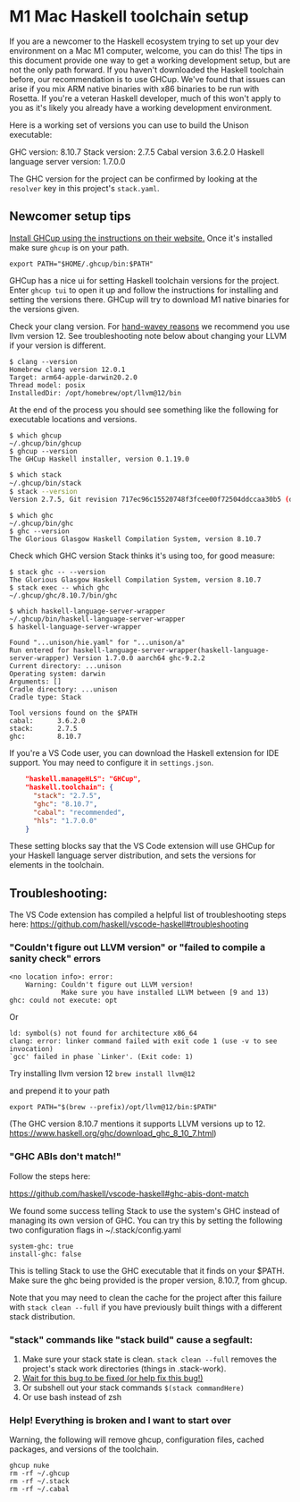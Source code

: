 
# M1 Mac Haskell toolchain setup

If you are a newcomer to the Haskell ecosystem trying to set up your dev environment on a Mac M1 computer, welcome, you can do this! The tips in this document provide one way to get a working development setup, but are not the only path forward. If you haven't downloaded the Haskell toolchain before, our recommendation is to use GHCup. We've found that issues can arise if you mix ARM native binaries with x86 binaries to be run with Rosetta. If you're a veteran Haskell developer, much of this won't apply to you as it's likely you already have a working development environment.

Here is a working set of versions you can use to build the Unison executable:

GHC version: 8.10.7
Stack version: 2.7.5
Cabal version 3.6.2.0
Haskell language server version: 1.7.0.0

The GHC version for the project can be confirmed by looking at the `resolver` key in this project's `stack.yaml`.

## Newcomer setup tips

[Install GHCup using the instructions on their website.](https://www.haskell.org/ghcup/) Once it's installed make sure `ghcup` is on your path.

```
export PATH="$HOME/.ghcup/bin:$PATH"
```

GHCup has a nice ui for setting Haskell toolchain versions for the project. Enter `ghcup tui` to open it up and follow the instructions for installing and setting the versions there. GHCup will try to download M1 native binaries for the versions given.

Check your clang version. For [hand-wavey reasons](https://gitlab.haskell.org/haskell/ghcup-hs/-/issues/301) we recommend you use llvm version 12. See troubleshooting note below about changing your LLVM if your version is different.

```shell
$ clang --version
Homebrew clang version 12.0.1
Target: arm64-apple-darwin20.2.0
Thread model: posix
InstalledDir: /opt/homebrew/opt/llvm@12/bin
```

At the end of the process you should see something like the following for executable locations and versions.

```shell
$ which ghcup
~/.ghcup/bin/ghcup
$ ghcup --version
The GHCup Haskell installer, version 0.1.19.0
```

```bash
$ which stack
~/.ghcup/bin/stack
$ stack --version
Version 2.7.5, Git revision 717ec96c15520748f3fcee00f72504ddccaa30b5 (dirty) (163 commits) aarch64
```

```shell
$ which ghc
~/.ghcup/bin/ghc
$ ghc --version
The Glorious Glasgow Haskell Compilation System, version 8.10.7
```

Check which GHC version Stack thinks it's using too, for good measure:

```shell
$ stack ghc -- --version
The Glorious Glasgow Haskell Compilation System, version 8.10.7
$ stack exec -- which ghc
~/.ghcup/ghc/8.10.7/bin/ghc
```

```shell
$ which haskell-language-server-wrapper
~/.ghcup/bin/haskell-language-server-wrapper
$ haskell-language-server-wrapper

Found "...unison/hie.yaml" for "...unison/a"
Run entered for haskell-language-server-wrapper(haskell-language-server-wrapper) Version 1.7.0.0 aarch64 ghc-9.2.2
Current directory: ...unison
Operating system: darwin
Arguments: []
Cradle directory: ...unison
Cradle type: Stack

Tool versions found on the $PATH
cabal:		3.6.2.0
stack:		2.7.5
ghc:		8.10.7
```

If you're a VS Code user, you can download the Haskell extension for IDE support. You may need to configure it in `settings.json`.

```json
    "haskell.manageHLS": "GHCup",
    "haskell.toolchain": {
      "stack": "2.7.5",
      "ghc": "8.10.7",
      "cabal": "recommended",
      "hls": "1.7.0.0"
    }
```

These setting blocks say that the VS Code extension will use GHCup for your Haskell language server distribution, and sets the versions for elements in the toolchain.

## Troubleshooting:

The VS Code extension has compiled a helpful list of troubleshooting steps here: https://github.com/haskell/vscode-haskell#troubleshooting

### "Couldn't figure out LLVM version" or "failed to compile a sanity check" errors

```
<no location info>: error:
    Warning: Couldn't figure out LLVM version!
             Make sure you have installed LLVM between [9 and 13)
ghc: could not execute: opt
```

Or

```
ld: symbol(s) not found for architecture x86_64
clang: error: linker command failed with exit code 1 (use -v to see invocation)
`gcc' failed in phase `Linker'. (Exit code: 1)
```

Try installing llvm version 12
`brew install llvm@12`

and prepend it to your path
```
export PATH="$(brew --prefix)/opt/llvm@12/bin:$PATH"
```

(The GHC version 8.10.7 mentions it supports LLVM versions up to 12. https://www.haskell.org/ghc/download_ghc_8_10_7.html)

### "GHC ABIs don't match!"

Follow the steps here:

https://github.com/haskell/vscode-haskell#ghc-abis-dont-match

We found some success telling Stack to use the system's GHC instead of managing its own version of GHC. You can try this by setting the following two configuration flags in ~/.stack/config.yaml

```
system-ghc: true
install-ghc: false
```

This is telling Stack to use the GHC executable that it finds on your $PATH. Make sure the ghc being provided is the proper version, 8.10.7, from ghcup.

Note that you may need to clean the cache for the project after this failure with `stack clean --full` if you have previously built things with a different stack distribution.

### "stack" commands like "stack build" cause a segfault:

1. Make sure your stack state is clean. `stack clean --full` removes the project's stack work directories (things in .stack-work).
2. [Wait for this bug to be fixed (or help fix this bug!)](https://github.com/commercialhaskell/stack/issues/5607)
3. Or subshell out your stack commands `$(stack commandHere)`
4. Or use bash instead of zsh

### Help! Everything is broken and I want to start over

Warning, the following will remove ghcup, configuration files, cached packages, and versions of the toolchain.

```
ghcup nuke
rm -rf ~/.ghcup
rm -rf ~/.stack
rm -rf ~/.cabal
```
